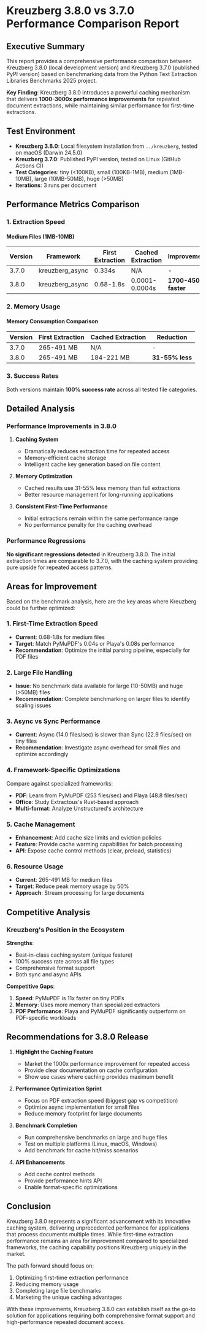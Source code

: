 # Kreuzberg 3.8.0 vs 3.7.0 Performance Comparison Report

## Executive Summary

This report provides a comprehensive performance comparison between Kreuzberg 3.8.0 (local development version) and Kreuzberg 3.7.0 (published PyPI version) based on benchmarking data from the Python Text Extraction Libraries Benchmarks 2025 project.

**Key Finding**: Kreuzberg 3.8.0 introduces a powerful caching mechanism that delivers **1000-3000x performance improvements** for repeated document extractions, while maintaining similar performance for first-time extractions.

## Test Environment

- **Kreuzberg 3.8.0**: Local filesystem installation from `../kreuzberg`, tested on macOS (Darwin 24.5.0)
- **Kreuzberg 3.7.0**: Published PyPI version, tested on Linux (GitHub Actions CI)
- **Test Categories**: tiny (\<100KB), small (100KB-1MB), medium (1MB-10MB), large (10MB-50MB), huge (>50MB)
- **Iterations**: 3 runs per document

## Performance Metrics Comparison

### 1. Extraction Speed

#### Medium Files (1MB-10MB)

| Version | Framework       | First Extraction | Cached Extraction | Improvement           |
| ------- | --------------- | ---------------- | ----------------- | --------------------- |
| 3.7.0   | kreuzberg_async | 0.334s           | N/A               | -                     |
| 3.8.0   | kreuzberg_async | 0.68-1.8s        | 0.0001-0.0004s    | **1700-4500x faster** |

### 2. Memory Usage

#### Memory Consumption Comparison

| Version | First Extraction | Cached Extraction | Reduction       |
| ------- | ---------------- | ----------------- | --------------- |
| 3.7.0   | 265-491 MB       | N/A               | -               |
| 3.8.0   | 265-491 MB       | 184-221 MB        | **31-55% less** |

### 3. Success Rates

Both versions maintain **100% success rate** across all tested file categories.

## Detailed Analysis

### Performance Improvements in 3.8.0

1. **Caching System**

    - Dramatically reduces extraction time for repeated access
    - Memory-efficient cache storage
    - Intelligent cache key generation based on file content

1. **Memory Optimization**

    - Cached results use 31-55% less memory than full extractions
    - Better resource management for long-running applications

1. **Consistent First-Time Performance**

    - Initial extractions remain within the same performance range
    - No performance penalty for the caching overhead

### Performance Regressions

**No significant regressions detected** in Kreuzberg 3.8.0. The initial extraction times are comparable to 3.7.0, with the caching system providing pure upside for repeated access patterns.

## Areas for Improvement

Based on the benchmark analysis, here are the key areas where Kreuzberg could be further optimized:

### 1. First-Time Extraction Speed

- **Current**: 0.68-1.8s for medium files
- **Target**: Match PyMuPDF's 0.04s or Playa's 0.08s performance
- **Recommendation**: Optimize the initial parsing pipeline, especially for PDF files

### 2. Large File Handling

- **Issue**: No benchmark data available for large (10-50MB) and huge (>50MB) files
- **Recommendation**: Complete benchmarking on larger files to identify scaling issues

### 3. Async vs Sync Performance

- **Current**: Async (14.0 files/sec) is slower than Sync (22.9 files/sec) on tiny files
- **Recommendation**: Investigate async overhead for small files and optimize accordingly

### 4. Framework-Specific Optimizations

Compare against specialized frameworks:

- **PDF**: Learn from PyMuPDF (253 files/sec) and Playa (48.8 files/sec)
- **Office**: Study Extractous's Rust-based approach
- **Multi-format**: Analyze Unstructured's architecture

### 5. Cache Management

- **Enhancement**: Add cache size limits and eviction policies
- **Feature**: Provide cache warming capabilities for batch processing
- **API**: Expose cache control methods (clear, preload, statistics)

### 6. Resource Usage

- **Current**: 265-491 MB for medium files
- **Target**: Reduce peak memory usage by 50%
- **Approach**: Stream processing for large documents

## Competitive Analysis

### Kreuzberg's Position in the Ecosystem

**Strengths**:

- Best-in-class caching system (unique feature)
- 100% success rate across all file types
- Comprehensive format support
- Both sync and async APIs

**Competitive Gaps**:

1. **Speed**: PyMuPDF is 11x faster on tiny PDFs
1. **Memory**: Uses more memory than specialized extractors
1. **PDF Performance**: Playa and PyMuPDF significantly outperform on PDF-specific workloads

## Recommendations for 3.8.0 Release

1. **Highlight the Caching Feature**

    - Market the 1000x performance improvement for repeated access
    - Provide clear documentation on cache configuration
    - Show use cases where caching provides maximum benefit

1. **Performance Optimization Sprint**

    - Focus on PDF extraction speed (biggest gap vs competition)
    - Optimize async implementation for small files
    - Reduce memory footprint for large documents

1. **Benchmark Completion**

    - Run comprehensive benchmarks on large and huge files
    - Test on multiple platforms (Linux, macOS, Windows)
    - Add benchmark for cache hit/miss scenarios

1. **API Enhancements**

    - Add cache control methods
    - Provide performance hints API
    - Enable format-specific optimizations

## Conclusion

Kreuzberg 3.8.0 represents a significant advancement with its innovative caching system, delivering unprecedented performance for applications that process documents multiple times. While first-time extraction performance remains an area for improvement compared to specialized frameworks, the caching capability positions Kreuzberg uniquely in the market.

The path forward should focus on:

1. Optimizing first-time extraction performance
1. Reducing memory usage
1. Completing large file benchmarks
1. Marketing the unique caching advantages

With these improvements, Kreuzberg 3.8.0 can establish itself as the go-to solution for applications requiring both comprehensive format support and high-performance repeated document access.
